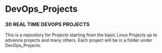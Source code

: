 # DevOps_Projects

### 30 REAL TIME DEVOPS PROJECTS


This is a repository for Projects starting from the basic Linux Projects up to advance projects and many others. Each project will be in a folder under DevOps_Projects.
